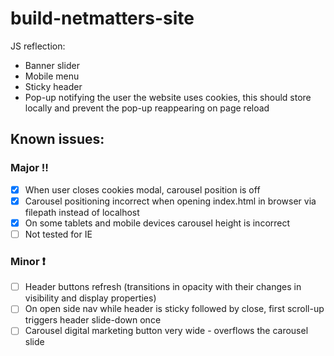 # build-netmatters-site
JS reflection:
- Banner slider
- Mobile menu
- Sticky header
- Pop-up notifying the user the website uses cookies, this should store locally and prevent the pop-up reappearing on page reload

## Known issues:

### Major :bangbang:
- [x] When user closes cookies modal, carousel position is off
- [x] Carousel positioning incorrect when opening index.html in browser via filepath instead of localhost
- [x] On some tablets and mobile devices carousel height is incorrect
- [ ] Not tested for IE

### Minor :heavy_exclamation_mark:
- [ ] Header buttons refresh (transitions in opacity with their changes in visibility and display properties)
- [ ] On open side nav while header is sticky followed by close, first scroll-up triggers header slide-down once
- [ ] Carousel digital marketing button very wide - overflows the carousel slide
